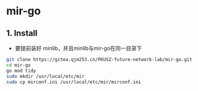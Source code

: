 # mir-go

## 1. Install

- 要提前装好 minlib，并且minlib与mir-go在同一目录下


```bash
git clone https://gitea.qjm253.cn/PKUSZ-future-network-lab/mir-go.git
cd mir-go
go mod tidy
sudo mkdir /usr/local/etc/mir
sudo cp mirconf.ini /usr/local/etc/mir/mirconf.ini
```